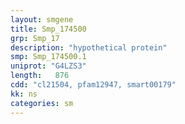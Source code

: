 ```yaml
---
layout: smgene
title: Smp_174500
grp: Smp_17
description: "hypothetical protein"
smp: Smp_174500.1
uniprot: "G4LZS3"
length:   876
cdd: "cl21504, pfam12947, smart00179"
kk: ns
categories: sm
---
```


